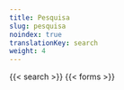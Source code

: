 ```yaml
---
title: Pesquisa
slug: pesquisa
noindex: true
translationKey: search
weight: 4
---
```

{{< search >}}
{{< forms >}}
